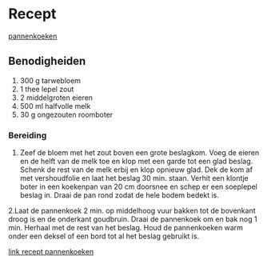 
# Recept

[pannenkoeken](https://th.bing.com/th/id/OIP.1INBKmieWrd3ZqHy0nH9OAHaFB?pid=ImgDet&rs=1)

## Benodigheiden

1. 300 g tarwebloem
2. 1 thee lepel zout
3. 2  middelgroten eieren
4. 500 ml halfvolle melk
5. 30 g ongezouten roomboter

### Bereiding

1. Zeef de bloem met het zout boven een grote beslagkom. Voeg de eieren en de helft van de melk toe en klop met een garde tot een glad beslag. Schenk de rest van de melk erbij en klop opnieuw glad. Dek de kom af met vershoudfolie en laat het beslag 30 min. staan. Verhit een klontje boter in een koekenpan van 20 cm doorsnee en schep er een soeplepel beslag in. Draai de pan rond zodat de hele bodem bedekt is.

2.Laat de pannenkoek 2 min. op middelhoog vuur bakken tot de bovenkant droog is en de onderkant goudbruin. Draai de pannenkoek om en bak nog 1 min. Herhaal met de rest van het beslag. Houd de pannenkoeken warm onder een deksel of een bord tot al het beslag gebruikt is.

[link recept pannenkoeken](https://www.ah.nl/allerhande/recept/R-R1189426/pannenkoeken-basisrecept)
